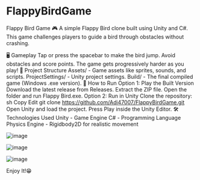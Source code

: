 # FlappyBirdGame
Flappy Bird Game 🎮
A simple Flappy Bird clone built using Unity and C#. This game challenges players to guide a bird through obstacles without crashing.

🖥️ Gameplay
Tap or press the spacebar to make the bird jump.
Avoid obstacles and score points.
The game gets progressively harder as you play!
📁 Project Structure
Assets/ - Game assets like sprites, sounds, and scripts.
ProjectSettings/ - Unity project settings.
Build/ - The final compiled game (Windows .exe version).
🚀 How to Run
Option 1: Play the Built Version
Download the latest release from Releases.
Extract the ZIP file.
Open the folder and run Flappy Bird.exe.
Option 2: Run in Unity
Clone the repository:
sh
Copy
Edit
git clone https://github.com/Adi47007/FlappyBirdGame.git
Open Unity and load the project.
Press Play inside the Unity Editor.
🛠️ Technologies Used
Unity - Game Engine
C# - Programming Language
Physics Engine - Rigidbody2D for realistic movement

![image](https://github.com/user-attachments/assets/26dc369d-acbe-4f0b-9ad6-c2e28973e4d9)

![image](https://github.com/user-attachments/assets/e0664ab3-ff89-4558-af57-f25031a2555b)

![image](https://github.com/user-attachments/assets/45766f4d-bfa2-4089-b02e-981bf348d9ff)

Enjoy It!😁


